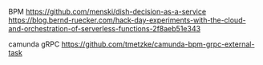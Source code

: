 
BPM
https://github.com/menski/dish-decision-as-a-service
https://blog.bernd-ruecker.com/hack-day-experiments-with-the-cloud-and-orchestration-of-serverless-functions-2f8aeb51e343

camunda gRPC
https://github.com/tmetzke/camunda-bpm-grpc-external-task
